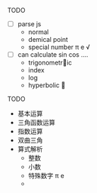 
TODO 

- [ ] parse js
    - normal 
    - demical point
    - special number π e √  
- [ ] can calculate sin cos ....
    - trigonometric
    - index
    - log
    - hyperbolic 



TODO
- 基本运算
- 三角函数运算
- 指数运算
- 双曲三角
- 算式解析
  - 整数
  - 小数
  - 特殊数字 π e 
  - 
